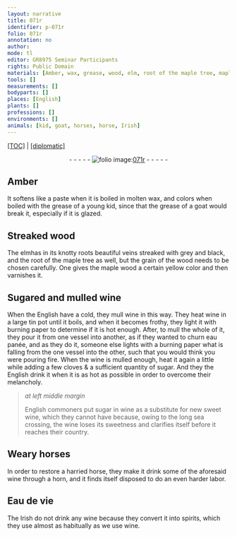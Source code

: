 ```yaml
---
layout: narrative
title: 071r
identifier: p-071r
folio: 071r
annotation: no
author:
mode: tl
editor: GR8975 Seminar Participants
rights: Public Domain
materials: [Amber, wax, grease, wood, elm, root of the maple tree, maple wood, Sugared, mulled wine, wine, tin, paper, eau panée, cloves, sugar, Eau de vie, spirits]
tools: []
measurements: []
bodyparts: []
places: [English]
plants: []
professions: []
environments: []
animals: [kid, goat, horses, horse, Irish]
---
```


<p><a href="{{ site.baseurl }}/translation/" target="_blank">[TOC]</a> | <a href="{{ site.baseurl }}/texts/p-071r_tc/">[diplomatic]</a></p><div class="folio" align="center">- - - - - <a href="http://gallica.bnf.fr/ark:/12148/btv1b10500001g/f147.image" target="_blank"><img src="https://cu-mkp.github.io/2017-workshop-edition/assets/photo-icon.png" alt="folio image: " style="display:inline-block; margin-bottom:-3px;"/>071r</a> - - - - - </div>  
  

## <span class="m">Amber</span>

 
It softens like a paste when it is boiled in molten <span class="m">wax</span>, and colors when boiled with the <span class="m">grease</span> of a young <span class="al">kid</span>, since that <span class="sup">the grease</span> of a <span class="al">goat</span> would break it, especially if it is glazed.
 
 
  

## Streaked <span class="m">wood</span>

 
The <span class="m">elm</span>has in its knotty roots beautiful veins streaked with grey and black, and the <span class="m">root of the maple tree</span> as well, but the grain of the <span class="m">wood</span> needs to be chosen carefully. One gives the <span class="m">maple wood</span> a certain yellow color and then varnishes it.
 
 
  

## <span class="m">Sugared</span> and <span class="m">mulled wine</span>

 
 When the <span class="pl">English</span> have a cold, they mull <span class="m">wine</span> in this way. They heat <span class="m">wine</span> in a <span class="del">large</span> <span class="m">tin</span> pot until it boils, and when it becomes frothy, <span class="del"></span>they light it with burning <span class="m">paper</span> to determine if it is hot enough. After, to mull the whole of it, they pour it from one vessel into another, as if they wanted to churn <span class="m">eau panée</span>, and as they do it, someone else lights with a burning <span class="m">paper</span> what is falling from the one vessel into the other, such that you would think you were pouring fire. When the <span class="m">wine</span> is mulled enough, heat it again a little while adding a few <span class="m">cloves</span> & a sufficient quantity of <span class="m">sugar</span>. And they <span class="sup">the <span class="pl">English</span></span> <span class="del"></span> drink it when it is as hot as possible in order to overcome their melancholy.
 
> *at left middle margin*
> 
> 
>   <span class="pl">English</span> commoners put <span class="m">sugar</span> in <span class="m">wine</span> as a substitute for new sweet <span class="m">wine</span>, which they cannot have because, owing to the long sea crossing, the <span class="m">wine</span> loses its sweetness and clarifies itself before it reaches their country.
 
 
  

## Weary <span class="al">horses</span>

 
In order to restore a harried <span class="al">horse</span>, they make it drink some of the aforesaid <span class="m">wine</span> through a horn, and it finds itself disposed to do an even harder labor.

 
  

## <span class="m">Eau de vie</span>

 
The <span class="al">Irish</span> do not drink any <span class="m">wine</span> because they convert it into <span class="m">spirits</span>, which they use almost as habitually as we use <span class="m">wine</span>.
 
